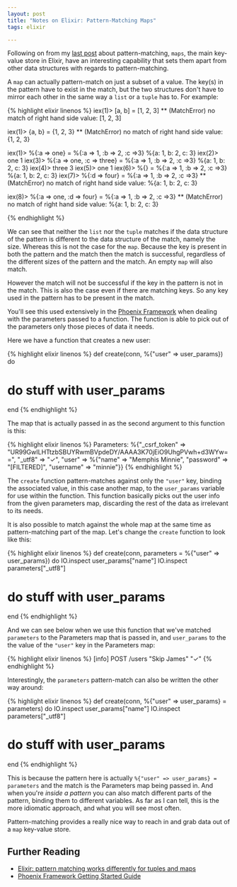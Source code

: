 ```yaml
---
layout: post
title: "Notes on Elixir: Pattern-Matching Maps"
tags: elixir

---
```


Following on from my [last post][nopm] about pattern-matching, `maps`, the main
key-value store in Elixir, have an interesting capability that sets them apart
from other data structures with regards to pattern-matching.

<!--more-->

A `map` can actually pattern-match on just a subset of a value. The key(s) in
the pattern have to exist in the match, but the two structures don't have to
mirror each other in the same way a `list` or a `tuple` has to.  For example:

{% highlight elixir linenos %}
iex(1)> [a, b] = [1, 2, 3]
** (MatchError) no match of right hand side value: [1, 2, 3]

iex(1)> {a, b} = {1, 2, 3}
** (MatchError) no match of right hand side value: {1, 2, 3}

iex(1)> %{:a => one} = %{:a => 1, :b => 2, :c =>3}
%{a: 1, b: 2, c: 3}
iex(2)> one
1
iex(3)> %{:a => one, :c => three} = %{:a => 1, :b => 2, :c =>3}
%{a: 1, b: 2, c: 3}
iex(4)> three
3
iex(5)> one
1
iex(6)> %{} = %{:a => 1, :b => 2, :c =>3}
%{a: 1, b: 2, c: 3}
iex(7)> %{:d => four} = %{:a => 1, :b => 2, :c =>3}
** (MatchError) no match of right hand side value: %{a: 1, b: 2, c: 3}

iex(8)> %{:a => one, :d => four} = %{:a => 1, :b => 2, :c =>3}
** (MatchError) no match of right hand side value: %{a: 1, b: 2, c: 3}

{% endhighlight %}

We can see that neither the `list` nor the `tuple` matches if the data
structure of the pattern is different to the data structure of the match, namely
the size.  Whereas this is not the case for the `map`.  Because the key is
present in both the pattern and the match then the match is successful,
regardless of the different sizes of the pattern and the match.  An empty
`map` will also match.

However the match will not be successful if the key in the pattern is not in the
match. This is also the case even if there are matching keys. So any key used in
the pattern has to be present in the match.

You'll see this used extensively in the [Phoenix Framework][pf] when dealing
with the parameters passed to a function.  The function is able to pick out
of the parameters only those pieces of data it needs.

Here we have a function that creates a new user:

{% highlight elixir linenos %}
def create(conn, %{"user" => user_params}) do
  # do stuff with user_params
end
{% endhighlight %}

The map that is actually passed in as the second argument to this function is
this:

{% highlight elixir linenos %}
Parameters: %{"_csrf_token" => "UR99GwILHTtzbSBUYRwmBVpdeDY/AAAA3K70jEiO9UhgPVwh+d3WYw==",
              "_utf8" => "✓",
              "user" => %{"name" => "Memphis Minnie",
                          "password" => "[FILTERED]",
                          "username" => "minnie"}}
{% endhighlight %}

The `create` function pattern-matches against only the `"user"` key, binding the associated
value, in this case another map, to the `user_params` variable for use within
the function. This function basically picks out the user info from the
given parameters map, discarding the rest of the data as irrelevant to its
needs.

It is also possible to match against the whole map at the same time as pattern-matching
part of the map.  Let's change the `create` function to look like this:

{% highlight elixir linenos %}
def create(conn, parameters = %{"user" => user_params}) do
  IO.inspect user_params["name"]
  IO.inspect parameters["_utf8"]
  # do stuff with user_params
end
{% endhighlight %}

And we can see below when we use this function that we've matched `parameters`
to the Parameters map that is passed in, and `user_params` to the the value of
the `"user"` key in the Parameters map:

{% highlight elixir linenos %}
[info] POST /users
"Skip James"
"✓"
{% endhighlight %}

Interestingly, the `parameters` pattern-match can also be written the other way around:

{% highlight elixir linenos %}
def create(conn, %{"user" => user_params} = parameters) do
  IO.inspect user_params["name"]
  IO.inspect parameters["_utf8"]
  # do stuff with user_params
end
{% endhighlight %}

This is because the pattern here is actually `%{"user" => user_params} = parameters`
and the match is the Parameters map being passed in.  And when
you're *inside a pattern* you can also match different parts of the pattern,
binding them to different variables.  As far as I can tell, this is the more
idiomatic approach, and what you will see most often.

Pattern-matching provides a really nice way to reach in and grab data out of a
`map` key-value store.


## Further Reading

- [Elixir: pattern matching works differently for tuples and maps][so]
- [Phoenix Framework Getting Started Guide][pfgsg]

[nopm]: https://bordeltabernacle.github.io/2015/12/31/notes-on-elixir-pattern-matching.html
[pf]: http://www.phoenixframework.org/
[so]: https://stackoverflow.com/questions/23693173/elixir-pattern-matching-works-differently-for-tuples-and-maps/23695899#23695899
[pfgsg]: http://www.phoenixframework.org/docs/adding-pages#section-a-new-action
